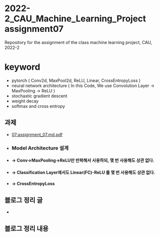 # 2022-2_CAU_Machine_Learning_Project assignment07
Repository for the assignment of the class machine learning project, CAU, 2022-2 
 
# keyword

- pytorch ( Conv2d, MaxPool2d, ReLU, Linear, CrossEntropyLoss )
- neural network architecture ( In this Code, We use Convolution Layer -> MaxPooling -> ReLU )
- stochastic gradient descent
- weight decay
- softmax and cross entropy



## 과제 
- [07:assignment_07.md.pdf](https://github.com/caumannerman/2022-2_CAU_Machine_Learning_Project/files/9994999/07.assignment_07.md.pdf)

- ### Model Architecture 설계 
- #### -> Conv->MaxPooling->ReLU만 반복해서 사용하되, 몇 번 사용해도 상관 없다.
- #### -> Classification Layer에서도 Linear(FC)-ReLU 를 몇 번 사용해도 상관 없다.
- #### -> CrossEntropyLoss


## 블로그 정리 글 
- 

## 블로그 정리 내용 


